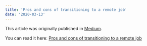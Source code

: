 ```yaml
---
title: 'Pros and cons of transitioning to a remote job'
date: '2020-03-13'
---
```


This article was originally published in [Medium](https://medium.com/).

You can read it here: [Pros and cons of transitioning to a remote job](https://medium.com/@sonymathew/part-one-pros-and-cons-of-transitioning-to-a-remote-job-bc8fec46bb1c)
